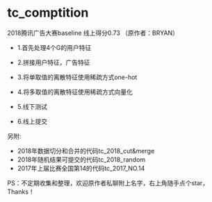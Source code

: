 # tc_comptition
2018腾讯广告大赛baseline 线上得分0.73 （原作者：BRYAN）


- 1.首先处理4个G的用户特征

- 2.拼接用户特征，广告特征

- 3.将单取值的离散特征使用稀疏方式one-hot

- 4.将多取值的离散特征使用稀疏方式向量化

- 5.线下测试

- 6.线上提交


另附:
- 2018年数据切分和合并的代码tc_2018_cut&merge
- 2018年随机结果可提交的代码tc_2018_random
- 2017年上届比赛全国第14的代码tc_2017_NO.14

PS：不定期收集和整理，欢迎原作者私聊附上名字，右上角随手点个star，Thanks！
